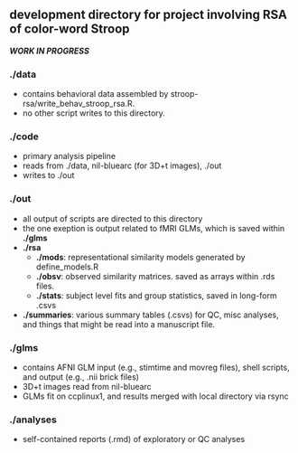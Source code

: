 ## development directory for project involving RSA of color-word Stroop

___WORK IN PROGRESS___

### ./data
* contains behavioral data assembled by stroop-rsa/write_behav_stroop_rsa.R.
* no other script writes to this directory.

### ./code
* primary analysis pipeline
* reads from ./data, nil-bluearc (for 3D+t images), ./out
* writes to ./out

### ./out
* all output of scripts are directed to this directory
* the one exeption is output related to fMRI GLMs, which is saved within __./glms__
* __./rsa__
  * __./mods__: representational similarity models generated by define_models.R
  * __./obsv__: observed similarity matrices. saved as arrays within .rds files.
  * __./stats__: subject level fits and group statistics, saved in long-form .csvs
* __./summaries__: various summary tables (.csvs) for QC, misc analyses, and things that might be read into a manuscript file.

### ./glms
* contains AFNI GLM input (e.g., stimtime and movreg files), shell scripts, and output (e.g., .nii brick files)
* 3D+t images read from nil-bluearc
* GLMs fit on ccplinux1, and results merged with local directory via rsync

### ./analyses
* self-contained reports (.rmd) of exploratory or QC analyses
